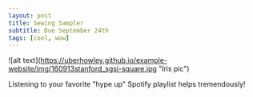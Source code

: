 ```yaml
---
layout: post
title: Sewing Sampler
subtitle: Due September 24th
tags: [cool, wow]
---
```


![alt text](https://uberhowley.github.io/example-website/img/160913stanford_sgsi-square.jpg ”Iris pic")

Listening to your favorite "hype up" Spotify playlist helps tremendously!
